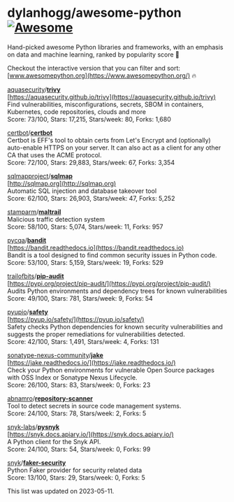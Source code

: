 # dylanhogg/awesome-python  [![Awesome](https://awesome.re/badge.svg)](https://awesome.re)  

Hand-picked awesome Python libraries and frameworks, 
with an emphasis on data and machine learning, ranked by popularity score 🐍  

Checkout the interactive version that you can filter and sort: 
[www.awesomepython.org](https://www.awesomepython.org/) 🔥  


<a href="https://github.com/aquasecurity)">aquasecurity</a>/<b><a href="https://github.com/aquasecurity/trivy">trivy</a></b>  
[https://aquasecurity.github.io/trivy](https://aquasecurity.github.io/trivy)  
Find vulnerabilities, misconfigurations, secrets, SBOM in containers, Kubernetes, code repositories, clouds and more  
Score: 73/100, Stars: 17,215, Stars/week: 80, Forks: 1,680  


<a href="https://github.com/certbot)">certbot</a>/<b><a href="https://github.com/certbot/certbot">certbot</a></b>  
Certbot is EFF's tool to obtain certs from Let's Encrypt and (optionally) auto-enable HTTPS on your server.  It can also act as a client for any other CA that uses the ACME protocol.  
Score: 72/100, Stars: 29,883, Stars/week: 67, Forks: 3,354  


<a href="https://github.com/sqlmapproject)">sqlmapproject</a>/<b><a href="https://github.com/sqlmapproject/sqlmap">sqlmap</a></b>  
[http://sqlmap.org](http://sqlmap.org)  
Automatic SQL injection and database takeover tool  
Score: 62/100, Stars: 26,903, Stars/week: 47, Forks: 5,252  


<a href="https://github.com/stamparm)">stamparm</a>/<b><a href="https://github.com/stamparm/maltrail">maltrail</a></b>  
Malicious traffic detection system  
Score: 58/100, Stars: 5,074, Stars/week: 11, Forks: 957  


<a href="https://github.com/pycqa)">pycqa</a>/<b><a href="https://github.com/pycqa/bandit">bandit</a></b>  
[https://bandit.readthedocs.io](https://bandit.readthedocs.io)  
Bandit is a tool designed to find common security issues in Python code.  
Score: 53/100, Stars: 5,159, Stars/week: 19, Forks: 529  


<a href="https://github.com/trailofbits)">trailofbits</a>/<b><a href="https://github.com/trailofbits/pip-audit">pip-audit</a></b>  
[https://pypi.org/project/pip-audit/](https://pypi.org/project/pip-audit/)  
Audits Python environments and dependency trees for known vulnerabilities  
Score: 49/100, Stars: 781, Stars/week: 9, Forks: 54  


<a href="https://github.com/pyupio)">pyupio</a>/<b><a href="https://github.com/pyupio/safety">safety</a></b>  
[https://pyup.io/safety/](https://pyup.io/safety/)  
Safety checks Python dependencies for known security vulnerabilities and suggests the proper remediations for vulnerabilities detected.  
Score: 42/100, Stars: 1,491, Stars/week: 4, Forks: 131  


<a href="https://github.com/sonatype-nexus-community)">sonatype-nexus-community</a>/<b><a href="https://github.com/sonatype-nexus-community/jake">jake</a></b>  
[https://jake.readthedocs.io/](https://jake.readthedocs.io/)  
Check your Python environments for vulnerable Open Source packages with OSS Index or Sonatype Nexus Lifecycle.  
Score: 26/100, Stars: 83, Stars/week: 0, Forks: 23  


<a href="https://github.com/abnamro)">abnamro</a>/<b><a href="https://github.com/abnamro/repository-scanner">repository-scanner</a></b>  
Tool to detect secrets in source code management systems.  
Score: 24/100, Stars: 78, Stars/week: 2, Forks: 5  


<a href="https://github.com/snyk-labs)">snyk-labs</a>/<b><a href="https://github.com/snyk-labs/pysnyk">pysnyk</a></b>  
[https://snyk.docs.apiary.io/](https://snyk.docs.apiary.io/)  
A Python client for the Snyk API.  
Score: 24/100, Stars: 54, Stars/week: 0, Forks: 99  


<a href="https://github.com/snyk)">snyk</a>/<b><a href="https://github.com/snyk/faker-security">faker-security</a></b>  
Python Faker provider for security related data  
Score: 13/100, Stars: 29, Stars/week: 0, Forks: 5  


This list was updated on 2023-05-11.